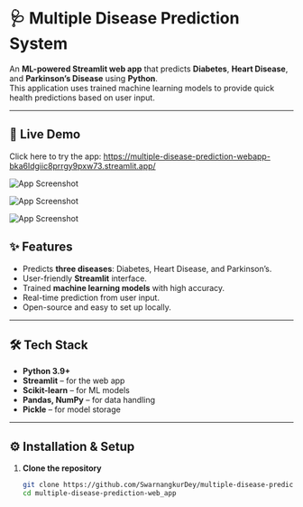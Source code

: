 # 🩺 Multiple Disease Prediction System

An **ML-powered Streamlit web app** that predicts **Diabetes**, **Heart Disease**, and **Parkinson’s Disease** using **Python**.  
This application uses trained machine learning models to provide quick health predictions based on user input.

---

## 🚀 Live Demo
 
Click here to try the app: https://multiple-disease-prediction-webapp-bka6ldgiic8prrgy9pxw73.streamlit.app/

![App Screenshot](screenshot.png)

![App Screenshot](screenshot.png)

![App Screenshot](screenshot.png)



## ✨ Features
- Predicts **three diseases**: Diabetes, Heart Disease, and Parkinson’s.
- User-friendly **Streamlit** interface.
- Trained **machine learning models** with high accuracy.
- Real-time prediction from user input.
- Open-source and easy to set up locally.

---

## 🛠 Tech Stack
- **Python 3.9+**
- **Streamlit** – for the web app
- **Scikit-learn** – for ML models
- **Pandas, NumPy** – for data handling
- **Pickle** – for model storage

---

## ⚙️ Installation & Setup

1. **Clone the repository**
   ```bash
   git clone https://github.com/SwarnangkurDey/multiple-disease-prediction-web_app.git
   cd multiple-disease-prediction-web_app
